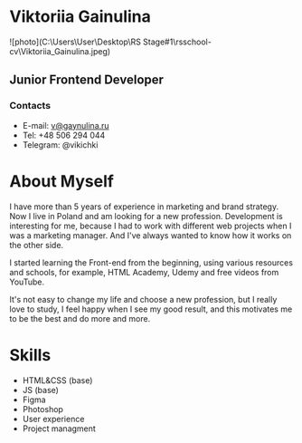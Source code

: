 #  Viktoriia Gainulina 
![photo](C:\Users\User\Desktop\RS Stage#1\rsschool-cv\Viktoriia_Gainulina.jpeg)
## Junior Frontend Developer
### Contacts
* E-mail: v@gaynulina.ru 
* Tel: +48 506 294 044
* Telegram: @vikichki

# About Myself

  I have more than 5 years of experience in marketing and brand strategy. Now I live in Poland and am looking for a new profession. Development is interesting for me, because I had to work with different web projects when I was a marketing manager. And I've always wanted to know how it works on the other side. 

 I started learning the Front-end from the beginning, using various resources and schools, for example, HTML Academy, Udemy and free videos from YouTube.

 It's not easy to change my life and choose a new profession, but I really love to study, I feel happy when I see my good result, and this motivates me to be the best and do more and more.

# Skills
 - HTML&CSS (base)
 - JS (base)
 - Figma
 - Photoshop
 - User experience
 - Project managment